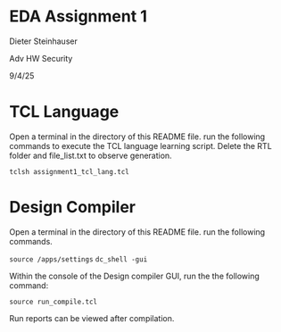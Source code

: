 #  EDA Assignment 1
  Dieter Steinhauser
  
  Adv HW Security

  9/4/25

#  TCL Language
Open a terminal in the directory of this README file. run the following commands to execute the TCL language learning script. Delete the RTL folder and file_list.txt to observe generation.

`tclsh assignment1_tcl_lang.tcl`


# Design Compiler
Open a terminal in the directory of this README file. run the following commands.

`source /apps/settings`
`dc_shell -gui`

Within the console of the Design compiler GUI, run the the following command:

`source run_compile.tcl`

Run reports can be viewed after compilation.
